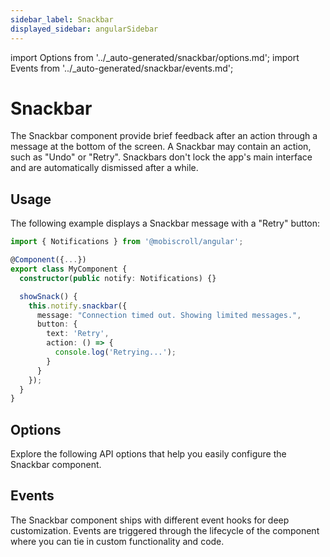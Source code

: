 ```yaml
---
sidebar_label: Snackbar
displayed_sidebar: angularSidebar
---
```


import Options from '../\_auto-generated/snackbar/options.md';
import Events from '../\_auto-generated/snackbar/events.md';

# Snackbar

The Snackbar component provide brief feedback after an action through a message at the bottom of the screen.
A Snackbar may contain an action, such as "Undo" or "Retry".
Snackbars don't lock the app's main interface and are automatically dismissed after a while.

## Usage

The following example displays a Snackbar message with a "Retry" button:

```ts
import { Notifications } from '@mobiscroll/angular';

@Component({...})
export class MyComponent {
  constructor(public notify: Notifications) {}

  showSnack() {
    this.notify.snackbar({
      message: "Connection timed out. Showing limited messages.",
      button: {
        text: 'Retry',
        action: () => {
          console.log('Retrying...');
        }
      }
    });
  }
}
```

<div className="option-list">

## Options
Explore the following API options that help you easily configure the Snackbar component.

<Options />

## Events
The Snackbar component ships with different event hooks for deep customization. Events are triggered through the lifecycle of the component where you can tie in custom functionality and code.

<Events />

</div>
